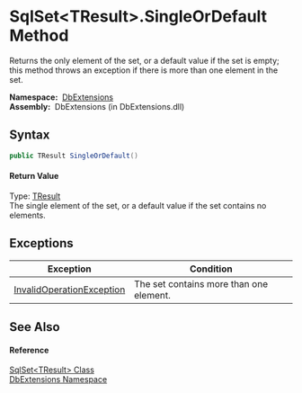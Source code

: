 SqlSet&lt;TResult>.SingleOrDefault Method
=========================================
  Returns the only element of the set, or a default value if the set is empty; this method throws an exception if there is more than one element in the set.

  **Namespace:**  [DbExtensions][1]  
  **Assembly:**  DbExtensions (in DbExtensions.dll)

Syntax
------

```csharp
public TResult SingleOrDefault()
```

#### Return Value
Type: [TResult][2]  
The single element of the set, or a default value if the set contains no elements.

Exceptions
----------

Exception                      | Condition                               
------------------------------ | --------------------------------------- 
[InvalidOperationException][3] | The set contains more than one element. 


See Also
--------

#### Reference
[SqlSet&lt;TResult> Class][2]  
[DbExtensions Namespace][1]  

[1]: ../README.md
[2]: README.md
[3]: http://msdn.microsoft.com/en-us/library/2asft85a